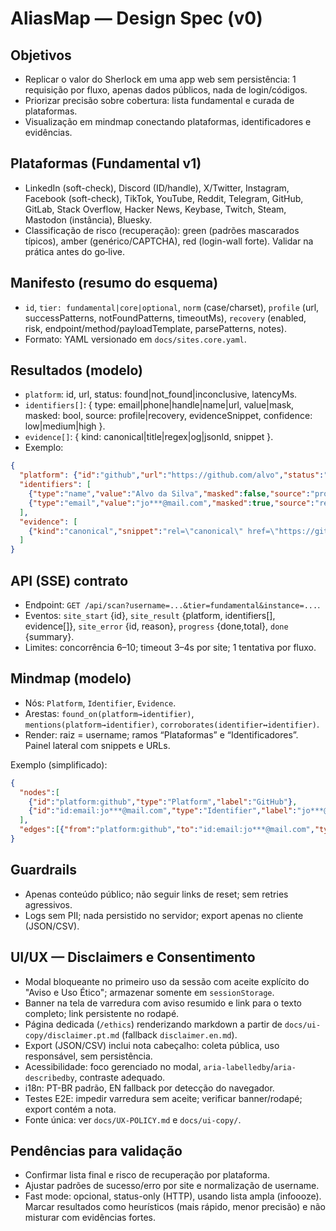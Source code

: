 # AliasMap — Design Spec (v0)

## Objetivos
- Replicar o valor do Sherlock em uma app web sem persistência: 1 requisição por fluxo, apenas dados públicos, nada de login/códigos.
- Priorizar precisão sobre cobertura: lista fundamental e curada de plataformas.
- Visualização em mindmap conectando plataformas, identificadores e evidências.

## Plataformas (Fundamental v1)
- LinkedIn (soft-check), Discord (ID/handle), X/Twitter, Instagram, Facebook (soft-check), TikTok, YouTube, Reddit, Telegram, GitHub, GitLab, Stack Overflow, Hacker News, Keybase, Twitch, Steam, Mastodon (instância), Bluesky.
- Classificação de risco (recuperação): green (padrões mascarados típicos), amber (genérico/CAPTCHA), red (login-wall forte). Validar na prática antes do go‑live.

## Manifesto (resumo do esquema)
- `id`, `tier: fundamental|core|optional`, `norm` (case/charset), `profile` (url, successPatterns, notFoundPatterns, timeoutMs), `recovery` (enabled, risk, endpoint/method/payloadTemplate, parsePatterns, notes).
- Formato: YAML versionado em `docs/sites.core.yaml`.

## Resultados (modelo)
- `platform`: id, url, status: found|not_found|inconclusive, latencyMs.
- `identifiers[]`: { type: email|phone|handle|name|url, value|mask, masked: bool, source: profile|recovery, evidenceSnippet, confidence: low|medium|high }.
- `evidence[]`: { kind: canonical|title|regex|og|jsonld, snippet }.
- Exemplo:
```json
{
  "platform": {"id":"github","url":"https://github.com/alvo","status":"found","latencyMs":742},
  "identifiers": [
    {"type":"name","value":"Alvo da Silva","masked":false,"source":"profile","confidence":"high"},
    {"type":"email","value":"jo***@mail.com","masked":true,"source":"recovery","confidence":"low"}
  ],
  "evidence": [
    {"kind":"canonical","snippet":"rel=\"canonical\" href=\"https://github.com/alvo\""}
  ]
}
```

## API (SSE) contrato
- Endpoint: `GET /api/scan?username=...&tier=fundamental&instance=...`.
- Eventos: `site_start` {id}, `site_result` {platform, identifiers[], evidence[]}, `site_error` {id, reason}, `progress` {done,total}, `done` {summary}.
- Limites: concorrência 6–10; timeout 3–4s por site; 1 tentativa por fluxo.

## Mindmap (modelo)
- Nós: `Platform`, `Identifier`, `Evidence`.
- Arestas: `found_on(platform→identifier)`, `mentions(platform→identifier)`, `corroborates(identifier↔identifier)`.
- Render: raiz = username; ramos “Plataformas” e “Identificadores”. Painel lateral com snippets e URLs.

Exemplo (simplificado):
```json
{
  "nodes":[
    {"id":"platform:github","type":"Platform","label":"GitHub"},
    {"id":"id:email:jo***@mail.com","type":"Identifier","label":"jo***@mail.com","masked":true}
  ],
  "edges":[{"from":"platform:github","to":"id:email:jo***@mail.com","type":"found_on"}]
}
```

## Guardrails
- Apenas conteúdo público; não seguir links de reset; sem retries agressivos.
- Logs sem PII; nada persistido no servidor; export apenas no cliente (JSON/CSV).

## UI/UX — Disclaimers e Consentimento
- Modal bloqueante no primeiro uso da sessão com aceite explícito do "Aviso e Uso Ético"; armazenar somente em `sessionStorage`.
- Banner na tela de varredura com aviso resumido e link para o texto completo; link persistente no rodapé.
- Página dedicada (`/ethics`) renderizando markdown a partir de `docs/ui-copy/disclaimer.pt.md` (fallback `disclaimer.en.md`).
- Export (JSON/CSV) inclui nota cabeçalho: coleta pública, uso responsável, sem persistência.
- Acessibilidade: foco gerenciado no modal, `aria-labelledby`/`aria-describedby`, contraste adequado.
- i18n: PT-BR padrão, EN fallback por detecção do navegador.
- Testes E2E: impedir varredura sem aceite; verificar banner/rodapé; export contém a nota.
- Fonte única: ver `docs/UX-POLICY.md` e `docs/ui-copy/`.

## Pendências para validação
- Confirmar lista final e risco de recuperação por plataforma.
- Ajustar padrões de sucesso/erro por site e normalização de username.
 - Fast mode: opcional, status-only (HTTP), usando lista ampla (infoooze). Marcar resultados como heurísticos (mais rápido, menor precisão) e não misturar com evidências fortes.
